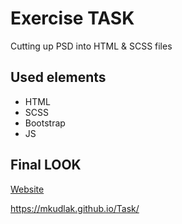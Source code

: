 # Exercise TASK

Cutting up PSD into HTML & SCSS files

## Used elements

- HTML
- SCSS
- Bootstrap
- JS

## Final LOOK

[Website](https://mkudlak.github.io/Task/)

https://mkudlak.github.io/Task/
